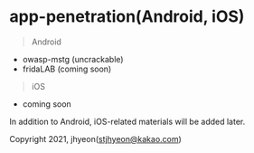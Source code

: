 # app-penetration(Android, iOS)

> Android
- owasp-mstg (uncrackable)
- fridaLAB (coming soon)

> iOS
- coming soon

In addition to Android, iOS-related materials will be added later.

Copyright 2021, jhyeon(stjhyeon@kakao.com)
